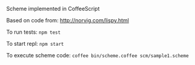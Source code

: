 Scheme implemented in CoffeeScript

Based on code from: http://norvig.com/lispy.html

To run tests: `npm test`

To start repl: `npm start`

To execute scheme code: `coffee bin/scheme.coffee scm/sample1.scheme`
